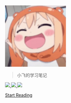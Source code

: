 ![logo](/_media/icon.svg)
> 小飞的学习笔记

<a href="https://gitee.com/LovelyHzz">
    <img src="https://img.shields.io/badge/Gitee-%E9%A1%B9%E7%9B%AE-blue">
</a>

<a href="https://github.com/731016">
    <img src="https://img.shields.io/github/stars/731016?style=social">
</a>

<a href="https://blog.csdn.net/qq_41666142">
    <img src="https://img.shields.io/badge/csdn-%E8%A2%AB%E8%AE%BF%E9%97%AE%E9%87%8F404%2C980-yellowgreen">
</a>

[Start Reading](/README.md)